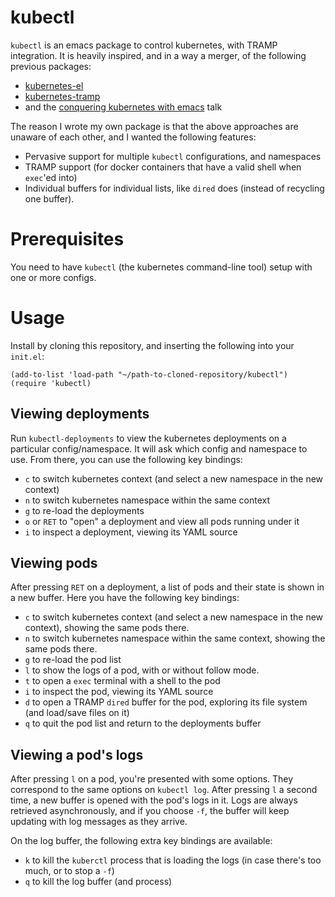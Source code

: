 # kubectl

`kubectl` is an emacs package to control kubernetes, with TRAMP integration. It is heavily inspired, and in a
way a merger, of the following previous packages:

- [kubernetes-el](https://github.com/chrisbarrett/kubernetes-el)
- [kubernetes-tramp](https://github.com/gruggiero/kubernetes-tramp)
- and the [conquering kubernetes with
  emacs](https://www.reddit.com/r/emacs/comments/ci7s53/conquering_kubernetes_with_emacs/) talk

The reason I wrote my own package is that the above approaches are unaware of each other, and I wanted the following features:

- Pervasive support for multiple `kubectl` configurations, and namespaces
- TRAMP support (for docker containers that have a valid shell when `exec`'ed into)
- Individual buffers for individual lists, like `dired` does (instead of recycling one buffer).

# Prerequisites

You need to have `kubectl` (the kubernetes command-line tool) setup with one or more configs.

# Usage

Install by cloning this repository, and inserting the following into your `init.el`:

```elisp
(add-to-list 'load-path "~/path-to-cloned-repository/kubectl")
(require 'kubectl)
```

## Viewing deployments

Run `kubectl-deployments` to view the kubernetes deployments on a particular config/namespace. It will ask
which config and namespace to use. From there, you can use the following key bindings:

- `c` to switch kubernetes context (and select a new namespace in the new context)
- `n` to switch kubernetes namespace within the same context
- `g` to re-load the deployments
- `o` or `RET` to "open" a deployment and view all pods running under it
- `i` to inspect a deployment, viewing its YAML source

## Viewing pods

After pressing `RET` on a deployment, a list of pods and their state is shown in a new buffer. Here you have
the following key bindings:

- `c` to switch kubernetes context (and select a new namespace in the new context), showing the same pods
  there.
- `n` to switch kubernetes namespace within the same context, showing the same pods there.
- `g` to re-load the pod list
- `l` to show the logs of a pod, with or without follow mode.
- `t` to open a `exec` terminal with a shell to the pod
- `i` to inspect the pod, viewing its YAML source
- `d` to open a TRAMP `dired` buffer for the pod, exploring its file system (and load/save files on it)
- `q` to quit the pod list and return to the deployments buffer

## Viewing a pod's logs

After pressing `l` on a pod, you're presented with some options. They correspond to the same options on
`kubectl log`. After pressing `l` a second time, a new buffer is opened with the pod's logs in it. Logs are
always retrieved asynchronously, and if you choose `-f`, the buffer will keep updating with log messages as
they arrive.

On the log buffer, the following extra key bindings are available:
- `k` to kill the `kuberctl` process that is loading the logs (in case there's too much, or to stop a `-f`)
- `q` to kill the log buffer (and process)
